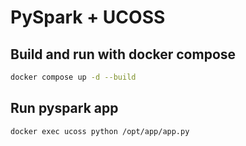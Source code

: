 # PySpark + UCOSS

## Build and run with docker compose

```bash
docker compose up -d --build  
```

## Run pyspark app

```bash
docker exec ucoss python /opt/app/app.py
```